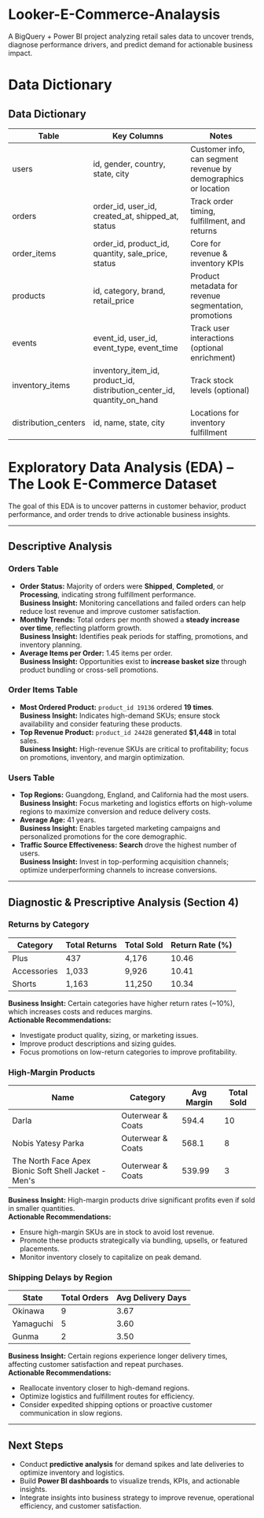 # Looker-E-Commerce-Analaysis
A BigQuery + Power BI project analyzing retail sales data to uncover trends, diagnose performance drivers, and predict demand for actionable business impact.

# Data Dictionary
## Data Dictionary

| Table | Key Columns | Notes |
|-------|------------|------|
| users | id, gender, country, state, city | Customer info, can segment revenue by demographics or location |
| orders | order_id, user_id, created_at, shipped_at, status | Track order timing, fulfillment, and returns |
| order_items | order_id, product_id, quantity, sale_price, status | Core for revenue & inventory KPIs |
| products | id, category, brand, retail_price | Product metadata for revenue segmentation, promotions |
| events | event_id, user_id, event_type, event_time | Track user interactions (optional enrichment) |
| inventory_items | inventory_item_id, product_id, distribution_center_id, quantity_on_hand | Track stock levels (optional) |
| distribution_centers | id, name, state, city | Locations for inventory fulfillment |

# Exploratory Data Analysis (EDA) – The Look E-Commerce Dataset

The goal of this EDA is to uncover patterns in customer behavior, product performance, and order trends to drive actionable business insights.

---

## Descriptive Analysis

### Orders Table
- **Order Status:** Majority of orders were **Shipped**, **Completed**, or **Processing**, indicating strong fulfillment performance.  
  **Business Insight:** Monitoring cancellations and failed orders can help reduce lost revenue and improve customer satisfaction.
- **Monthly Trends:** Total orders per month showed a **steady increase over time**, reflecting platform growth.  
  **Business Insight:** Identifies peak periods for staffing, promotions, and inventory planning.
- **Average Items per Order:** 1.45 items per order.  
  **Business Insight:** Opportunities exist to **increase basket size** through product bundling or cross-sell promotions.

### Order Items Table
- **Most Ordered Product:** `product_id 19136` ordered **19 times**.  
  **Business Insight:** Indicates high-demand SKUs; ensure stock availability and consider featuring these products.
- **Top Revenue Product:** `product_id 24428` generated **$1,448** in total sales.  
  **Business Insight:** High-revenue SKUs are critical to profitability; focus on promotions, inventory, and margin optimization.

### Users Table
- **Top Regions:** Guangdong, England, and California had the most users.  
  **Business Insight:** Focus marketing and logistics efforts on high-volume regions to maximize conversion and reduce delivery costs.
- **Average Age:** 41 years.  
  **Business Insight:** Enables targeted marketing campaigns and personalized promotions for the core demographic.
- **Traffic Source Effectiveness:** **Search** drove the highest number of users.  
  **Business Insight:** Invest in top-performing acquisition channels; optimize underperforming channels to increase conversions.

---

## Diagnostic & Prescriptive Analysis (Section 4)

### Returns by Category

| Category      | Total Returns | Total Sold | Return Rate (%) |
|---------------|---------------|------------|----------------|
| Plus          | 437           | 4,176      | 10.46          |
| Accessories   | 1,033         | 9,926      | 10.41          |
| Shorts        | 1,163         | 11,250     | 10.34          |

**Business Insight:** Certain categories have higher return rates (~10%), which increases costs and reduces margins.  
**Actionable Recommendations:**  
- Investigate product quality, sizing, or marketing issues.  
- Improve product descriptions and sizing guides.  
- Focus promotions on low-return categories to improve profitability.

### High-Margin Products

| Name                                                      | Category           | Avg Margin | Total Sold |
|-----------------------------------------------------------|------------------|------------|------------|
| Darla                                                     | Outerwear & Coats | 594.4      | 10         |
| Nobis Yatesy Parka                                        | Outerwear & Coats | 568.1      | 8          |
| The North Face Apex Bionic Soft Shell Jacket - Men's     | Outerwear & Coats | 539.99     | 3          |

**Business Insight:** High-margin products drive significant profits even if sold in smaller quantities.  
**Actionable Recommendations:**  
- Ensure high-margin SKUs are in stock to avoid lost revenue.  
- Promote these products strategically via bundling, upsells, or featured placements.  
- Monitor inventory closely to capitalize on peak demand.

### Shipping Delays by Region

| State      | Total Orders | Avg Delivery Days |
|------------|--------------|-----------------|
| Okinawa    | 9            | 3.67            |
| Yamaguchi  | 5            | 3.60            |
| Gunma      | 2            | 3.50            |

**Business Insight:** Certain regions experience longer delivery times, affecting customer satisfaction and repeat purchases.  
**Actionable Recommendations:**  
- Reallocate inventory closer to high-demand regions.  
- Optimize logistics and fulfillment routes for efficiency.  
- Consider expedited shipping options or proactive customer communication in slow regions.

---

## Next Steps
- Conduct **predictive analysis** for demand spikes and late deliveries to optimize inventory and logistics.  
- Build **Power BI dashboards** to visualize trends, KPIs, and actionable insights.  
- Integrate insights into business strategy to improve revenue, operational efficiency, and customer satisfaction.

